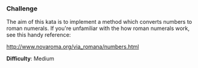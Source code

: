 ### Challenge

The aim of this kata is to implement a method which converts numbers to roman numerals. If you're unfamiliar with the how roman numerals work, see this handy reference:

http://www.novaroma.org/via_romana/numbers.html 

**Difficulty**: Medium